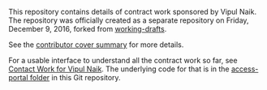 This repository contains details of contract work sponsored by Vipul Naik. The repository was officially created as a separate repository on Friday, December 9, 2016, forked from [working-drafts](https://github.com/vipulnaik/working-drafts).

See the [contributor cover summary](https://github.com/vipulnaik/contractwork/blob/master/contributor-cover-summary.mediawiki) for more details.

For a usable interface to understand all the contract work so far, see [Contact Work for Vipul Naik](https://contractwork.vipulnaik.com). The underlying code for that is in the [access-portal folder](https://github.com/vipulnaik/contractwork/tree/master/access-portal/) in this Git repository.
